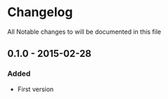 # Changelog

All Notable changes to will be documented in this file

## 0.1.0 - 2015-02-28

### Added
- First version
